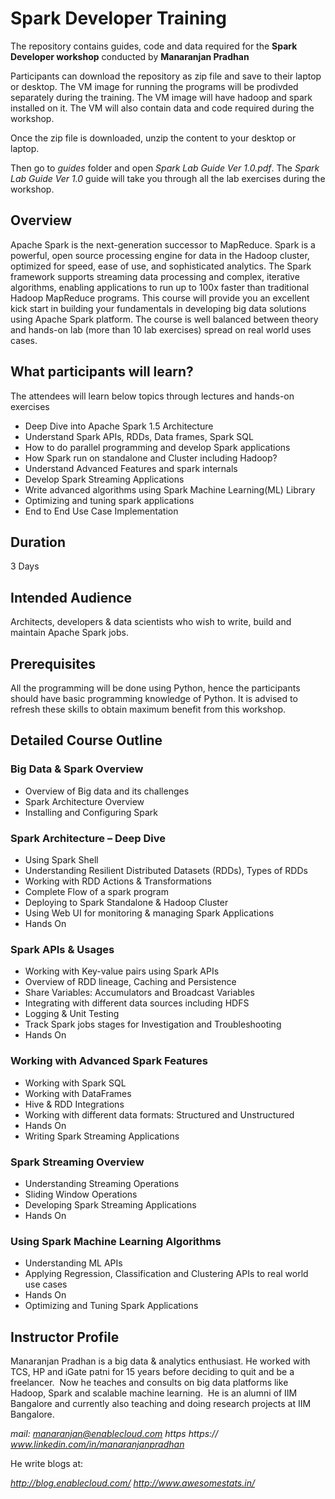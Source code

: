 # Spark Developer Training 

The repository contains guides, code and data required for the **Spark Developer workshop** conducted by **Manaranjan Pradhan**

Participants can download the repository as zip file and save to their laptop or desktop. The VM image for running the programs will be prodivded separately during the training. The VM image will have hadoop and spark installed on it. The VM will also contain data and code required during the workshop.

Once the zip file is downloaded, unzip the content to your desktop or laptop. 

Then go to *guides* folder and open *Spark Lab Guide Ver 1.0.pdf*. The *Spark Lab Guide Ver 1.0* guide will take you through all the lab exercises during the workshop.

## Overview

Apache Spark is the next-generation successor to MapReduce. Spark is a powerful, open source processing engine for data in the Hadoop cluster, optimized for speed, ease of use, and sophisticated analytics. The Spark framework supports streaming data processing and complex, iterative algorithms, enabling applications to run up to 100x faster than traditional Hadoop MapReduce programs.
This course will provide you an excellent kick start in building your fundamentals in developing big data solutions using Apache Spark platform. The course is well balanced between theory and hands-on lab (more than 10 lab exercises) spread on real world uses cases.

## What participants will learn?

The attendees will learn below topics through lectures and hands-on exercises
* Deep Dive into Apache Spark 1.5 Architecture
* Understand Spark APIs, RDDs, Data frames, Spark SQL 
* How to do parallel programming and develop Spark applications
* How Spark run on standalone and Cluster including Hadoop?
* Understand Advanced Features and spark internals
* Develop Spark Streaming Applications
* Write advanced algorithms using Spark Machine Learning(ML) Library
* Optimizing and tuning spark applications
* End to End Use Case Implementation

## Duration

3 Days

## Intended Audience 

Architects, developers & data scientists who wish to write, build and maintain Apache Spark jobs. 

## Prerequisites

All the programming will be done using Python, hence the participants should have basic programming knowledge of Python. It is advised to refresh these skills to obtain maximum benefit from this workshop. 

## Detailed Course Outline

### Big Data & Spark Overview 

* Overview of Big data and its challenges
* Spark Architecture Overview
* Installing and Configuring Spark

### Spark Architecture – Deep Dive

* Using Spark Shell
* Understanding Resilient Distributed Datasets (RDDs), Types of RDDs
* Working with RDD Actions & Transformations
* Complete Flow of a spark program
* Deploying to Spark Standalone & Hadoop Cluster
* Using Web UI for monitoring & managing Spark Applications
* Hands On

### Spark APIs & Usages

* Working with Key-value pairs using Spark APIs
* Overview of RDD lineage, Caching and Persistence
* Share Variables: Accumulators and Broadcast Variables
* Integrating with different data sources including HDFS
* Logging & Unit Testing
* Track Spark jobs stages for Investigation and Troubleshooting
* Hands On

### Working with Advanced Spark Features 

* Working with Spark SQL 
* Working with DataFrames
* Hive & RDD Integrations
* Working with different data formats: Structured and Unstructured
* Hands On
* Writing Spark Streaming Applications

### Spark Streaming Overview

* Understanding Streaming Operations
* Sliding Window Operations
* Developing Spark Streaming Applications
* Hands On

### Using Spark Machine Learning Algorithms

* Understanding ML APIs
* Applying Regression, Classification and Clustering APIs to real world use cases
* Hands On
* Optimizing and Tuning Spark Applications

## Instructor Profile

Manaranjan Pradhan is a big data & analytics enthusiast. He worked with TCS, HP and iGate patni for 15 years before deciding to quit and be a freelancer.  Now he teaches and consults on big data platforms like Hadoop, Spark and scalable machine learning.  He is an alumni of IIM Bangalore and currently also teaching and doing research projects at IIM Bangalore.

*mail: manaranjan@enablecloud.com*
*https https:// www.linkedin.com/in/manaranjanpradhan* 

He write blogs at: 

*http://blog.enablecloud.com/*
*http://www.awesomestats.in/*
